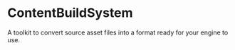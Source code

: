 # ContentBuildSystem
 A toolkit to convert source asset files into a format ready for your engine to use.
